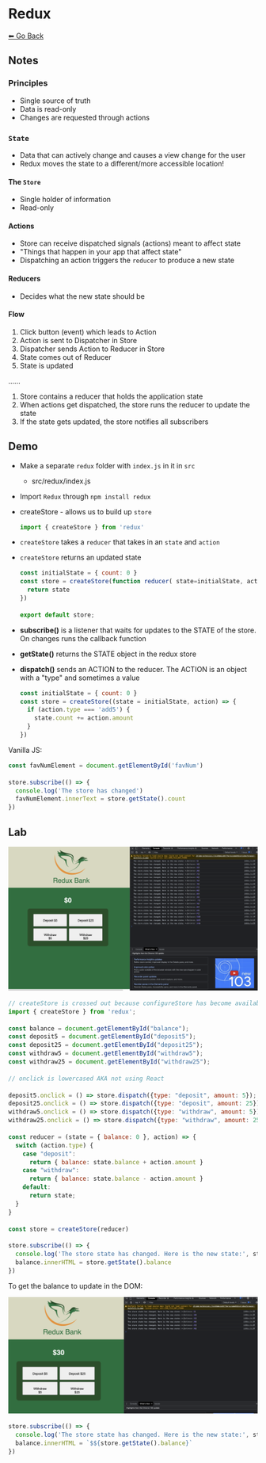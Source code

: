 # Redux
[⬅ Go Back](../week4.md)

## Notes

### Principles
  - Single source of truth
  - Data is read-only
  - Changes are requested through actions

### `State`
  - Data that can actively change and causes a view change for the user
  - Redux moves the state to a different/more accessible location!

#### The `Store`
  - Single holder of information
  - Read-only
  
#### Actions
  - Store can receive dispatched signals (actions) meant to affect state
  - "Things that happen in your app that affect state"
  - Dispatching an action triggers the `reducer` to produce a new state

#### Reducers
  - Decides what the new state should be

#### Flow
  1. Click button (event) which leads to Action
  2. Action is sent to Dispatcher in Store
  3. Dispatcher sends Action to Reducer in Store
  4. State comes out of Reducer
  5. State is updated 

......

  1. Store contains a reducer that holds the application state
  2. When actions get dispatched, the store runs the reducer to update the state
  3. If the state gets updated, the store notifies all subscribers


## Demo
- Make a separate `redux` folder with `index.js` in it in `src`
  - src/redux/index.js
- Import `Redux` through `npm install redux`
- createStore - allows us to build up `store`
  ```Javascript
  import { createStore } from 'redux'
  ```
- `createStore` takes a `reducer` that takes in an `state` and `action`
- `createStore` returns an updated state

  ```Javascript
  const initialState = { count: 0 }
  const store = createStore(function reducer( state=initialState, action ) {
    return state
  })

  export default store;
  ```
- **subscribe()** is a listener that waits for updates to the STATE of the store. On changes runs the callback function

- **getState()** returns the STATE object in the redux store

- **dispatch()** sends an ACTION to the reducer. The ACTION is an object with a "type" and sometimes a value
  ```Javascript
  const initialState = { count: 0 }
  const store = createStore((state = initialState, action) => {
    if (action.type === 'add5') {
      state.count += action.amount
    }
  })
  ```

Vanilla JS:
```Javascript
const favNumElement = document.getElementById('favNum')

store.subscribe(() => {
  console.log('The store has changed')
  favNumElement.innerText = store.getState().count
})
```

## Lab

![redux-bank](/images/redux-bank.png)

```Javascript
// createStore is crossed out because configureStore has become available from redux tool kit and has become recommended recently
import { createStore } from 'redux';

const balance = document.getElementById("balance");
const deposit5 = document.getElementById("deposit5");
const deposit25 = document.getElementById("deposit25");
const withdraw5 = document.getElementById("withdraw5");
const withdraw25 = document.getElementById("withdraw25");

// onclick is lowercased AKA not using React

deposit5.onclick = () => store.dispatch({type: "deposit", amount: 5});
deposit25.onclick = () => store.dispatch({type: "deposit", amount: 25});
withdraw5.onclick = () => store.dispatch({type: "withdraw", amount: 5});
withdraw25.onclick = () => store.dispatch({type: "withdraw", amount: 25});

const reducer = (state = { balance: 0 }, action) => {
  switch (action.type) {
    case "deposit":
      return { balance: state.balance + action.amount }
    case "withdraw": 
      return { balance: state.balance - action.amount }
    default: 
      return state;
  }
}

const store = createStore(reducer)

store.subscribe(() => {
  console.log('The store state has changed. Here is the new state:', store.getState())
  balance.innerHTML = store.getState().balance
})
```
To get the balance to update in the DOM:

![react-dom](/images/redux-bank-dom.png)
```Javascript
store.subscribe(() => {
  console.log('The store state has changed. Here is the new state:', store.getState())
  balance.innerHTML = `$${store.getState().balance}`
})
```